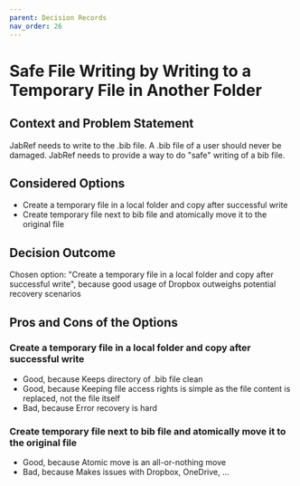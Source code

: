```yaml
---
parent: Decision Records
nav_order: 26
---
```

# Safe File Writing by Writing to a Temporary File in Another Folder

## Context and Problem Statement

JabRef needs to write to the .bib file. A .bib file of a user should never be damaged. JabRef needs to provide a way to do "safe" writing of a bib file.

## Considered Options

* Create a temporary file in a local folder and copy after successful write
* Create temporary file next to bib file and atomically move it to the original file

## Decision Outcome

Chosen option: "Create a temporary file in a local folder and copy after successful write", because good usage of Dropbox outweighs potential recovery scenarios

## Pros and Cons of the Options

### Create a temporary file in a local folder and copy after successful write

* Good, because Keeps directory of .bib file clean
* Good, because Keeping file access rights is simple as the file content is replaced, not the file itself
* Bad, because Error recovery is hard

### Create temporary file next to bib file and atomically move it to the original file

* Good, because Atomic move is an all-or-nothing move
* Bad, because Makes issues with Dropbox, OneDrive, ...

